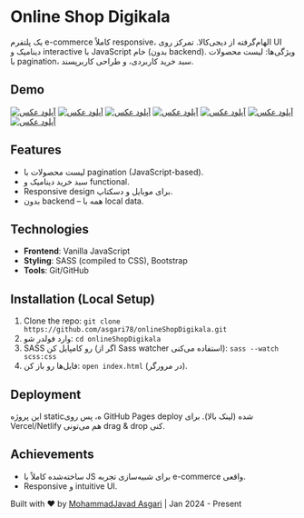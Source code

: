 # Online Shop Digikala

یک پلتفرم e-commerce کاملاً responsive، الهام‌گرفته از دیجی‌کالا. تمرکز روی UI دینامیک و interactive با JavaScript خام (بدون backend). ویژگی‌ها: لیست محصولات با pagination، سبد خرید کاربردی، و طراحی کاربرپسند.

## Demo
<a href="https://uupload.ir/view/screenshot_from_2025-09-21_12-03-26_chul.png" target="_blank"><img src="https://s6.uupload.ir/files/screenshot_from_2025-09-21_12-03-26_chul_thumb.png" border="0" alt="آپلود عکس" /></a>
<a href="https://uupload.ir/view/screenshot_from_2025-09-21_12-02-05_k2h0.png" target="_blank"><img src="https://s6.uupload.ir/files/screenshot_from_2025-09-21_12-02-05_k2h0_thumb.png" border="0" alt="آپلود عکس" /></a>
<a href="https://uupload.ir/view/screenshot_from_2025-09-21_12-01-56_eyzf.png" target="_blank"><img src="https://s6.uupload.ir/files/screenshot_from_2025-09-21_12-01-56_eyzf_thumb.png" border="0" alt="آپلود عکس" /></a>
<a href="https://uupload.ir/view/screenshot_from_2025-09-21_12-01-43_n84n.png" target="_blank"><img src="https://s6.uupload.ir/files/screenshot_from_2025-09-21_12-01-43_n84n_thumb.png" border="0" alt="آپلود عکس" /></a>
<a href="https://uupload.ir/" target="_blank"><img src="https://s6.uupload.ir/files/screenshot_from_2025-09-21_12-01-28_diyn.png" border="0" alt="آپلود عکس" /></a>
<a href="https://uupload.ir/view/screenshot_from_2025-09-21_12-01-20_jo2x.png" target="_blank"><img src="https://s6.uupload.ir/files/screenshot_from_2025-09-21_12-01-20_jo2x_thumb.png" border="0" alt="آپلود عکس" /></a>
<a href="https://uupload.ir/view/screenshot_from_2025-09-21_12-01-07_zw6.png" target="_blank"><img src="https://s6.uupload.ir/files/screenshot_from_2025-09-21_12-01-07_zw6_thumb.png" border="0" alt="آپلود عکس" /></a>

## Features
- لیست محصولات با pagination (JavaScript-based).
- سبد خرید دینامیک و functional.
- Responsive design برای موبایل و دسکتاپ.
- بدون backend – همه با local data.

## Technologies
- **Frontend**: Vanilla JavaScript
- **Styling**: SASS (compiled to CSS), Bootstrap
- **Tools**: Git/GitHub

## Installation (Local Setup)
1. Clone the repo: `git clone https://github.com/asgari78/onlineShopDigikala.git`
2. وارد فولدر شو: `cd onlineShopDigikala`
3. SASS رو کامپایل کن (اگر از Sass watcher استفاده می‌کنی): `sass --watch scss:css`
4. فایل‌ها رو باز کن: `open index.html` (در مرورگر).

## Deployment
این پروژه staticه، پس روی GitHub Pages deploy شده (لینک بالا). برای Vercel/Netlify هم می‌تونی drag & drop کنی.

## Achievements
- ساخته‌شده کاملاً با JS برای شبیه‌سازی تجربه e-commerce واقعی.
- Responsive و intuitive UI.

Built with ❤️ by [MohammadJavad Asgari](https://github.com/asgari78) | Jan 2024 - Present